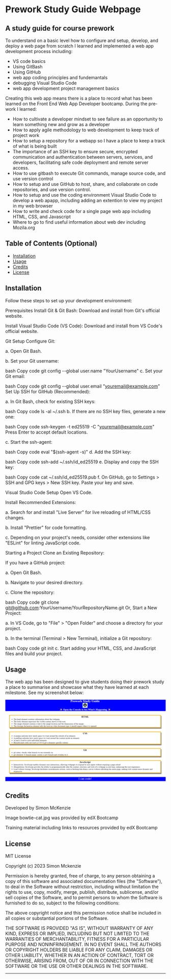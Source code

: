 # Prework Study Guide Webpage
## A study guide for course prework

To understand on a basic level how to configure and setup, develop, and deploy a web page from scratch
I learned and implemented a web app development process including:
- VS code basics
- Using GitBash
- Using GitHub
- web app coding principles and fundemantals
- debugging Visual Studio Code
- web app development project management basics

Creating this web app means there is a place to record what has been learned on the Front End Web App Developer bootcamp. During the pre-work I learned:
- How to cultivate a developer mindset to see failure as an opportunity to learn something new and grow as a developer
- How to apply agile methodology to web development to keep track of project work
- How to setup a repository for a webapp so I have a place to keep a track of what is being built
- The importance of an SSH key to ensure secure, encrypted communication and authentication between servers, services, and developers, facilitating safe code deployment and remote server access.
- How to use gitbash to execute Git commands, manage source code, and use version control
- How to setup and use GitHub to host, share, and collaborate on code repositories, and use version control.
- How to setup and use the coding environment Visual Studio Code to develop a web apapp, including adding an extention to view my project in my web browser
- How to write and check code for a single page web app including HTML, CSS, and Javascript
- Where to go to find useful information about web dev including Mozila.org


## Table of Contents (Optional)

- [Installation](#installation)
- [Usage](#usage)
- [Credits](#credits)
- [License](#license)

## Installation

Follow these steps to set up your development environment:

Prerequisites
Install Git & Git Bash:
Download and install from Git's official website.

Install Visual Studio Code (VS Code):
Download and install from VS Code's official website.

Git Setup
Configure Git:

a. Open Git Bash.

b. Set your Git username:

bash
Copy code
git config --global user.name "YourUsername"
c. Set your Git email:

bash
Copy code
git config --global user.email "youremail@example.com"
Set Up SSH for GitHub (Recommended):

a. In Git Bash, check for existing SSH keys:

bash
Copy code
ls -al ~/.ssh
b. If there are no SSH key files, generate a new one:

bash
Copy code
ssh-keygen -t ed25519 -C "youremail@example.com"
Press Enter to accept default locations.

c. Start the ssh-agent:

bash
Copy code
eval "$(ssh-agent -s)"
d. Add the SSH key:

bash
Copy code
ssh-add ~/.ssh/id_ed25519
e. Display and copy the SSH key:

bash
Copy code
cat ~/.ssh/id_ed25519.pub
f. On GitHub, go to Settings > SSH and GPG keys > New SSH key. Paste your key and save.

Visual Studio Code Setup
Open VS Code.

Install Recommended Extensions:

a. Search for and install "Live Server" for live reloading of HTML/CSS changes.

b. Install "Prettier" for code formatting.

c. Depending on your project's needs, consider other extensions like "ESLint" for linting JavaScript code.

Starting a Project
Clone an Existing Repository:

If you have a GitHub project:

a. Open Git Bash.

b. Navigate to your desired directory.

c. Clone the repository:

bash
Copy code
git clone git@github.com:YourUsername/YourRepositoryName.git
Or, Start a New Project:

a. In VS Code, go to "File" > "Open Folder" and choose a directory for your project.

b. In the terminal (Terminal > New Terminal), initialize a Git repository:

bash
Copy code
git init
c. Start adding your HTML, CSS, and JavaScript files and build your project.

## Usage

The web app has been designed to give students doing their prework study a place to summarise and showcase what they have learned at each milestone. See my screenshot below:

![Screenshot of web app project](prework-study-guide/assets/images/my_webapp_screenshot_24092023.png)

## Credits

Developed by Simon McKenzie

Image bowtie-cat.jpg was provided by edX Bootcamp 

Training material including links to resources provided by edX Bootcamp


## License

MIT License

Copyright (c) 2023 Simon Mckenzie

Permission is hereby granted, free of charge, to any person obtaining a copy
of this software and associated documentation files (the "Software"), to deal
in the Software without restriction, including without limitation the rights
to use, copy, modify, merge, publish, distribute, sublicense, and/or sell
copies of the Software, and to permit persons to whom the Software is
furnished to do so, subject to the following conditions:

The above copyright notice and this permission notice shall be included in all
copies or substantial portions of the Software.

THE SOFTWARE IS PROVIDED "AS IS", WITHOUT WARRANTY OF ANY KIND, EXPRESS OR
IMPLIED, INCLUDING BUT NOT LIMITED TO THE WARRANTIES OF MERCHANTABILITY,
FITNESS FOR A PARTICULAR PURPOSE AND NONINFRINGEMENT. IN NO EVENT SHALL THE
AUTHORS OR COPYRIGHT HOLDERS BE LIABLE FOR ANY CLAIM, DAMAGES OR OTHER
LIABILITY, WHETHER IN AN ACTION OF CONTRACT, TORT OR OTHERWISE, ARISING FROM,
OUT OF OR IN CONNECTION WITH THE SOFTWARE OR THE USE OR OTHER DEALINGS IN THE
SOFTWARE.

---
